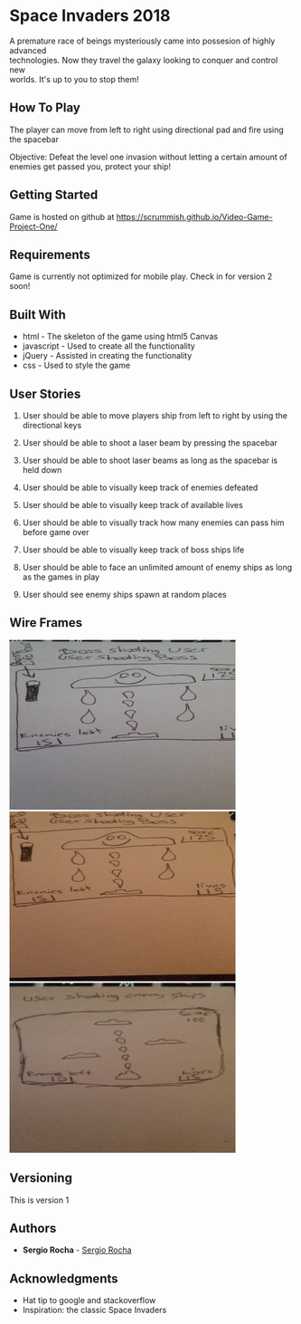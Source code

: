 # Space Invaders 2018				

A premature race of beings mysteriously came into possesion of highly advanced  
technologies. Now they travel the galaxy looking to conquer and control new 	  
worlds. It's up to you to stop them! 

## How To Play

The player can move from left to right using directional pad and fire using the spacebar

Objective: Defeat the level one invasion without letting a certain amount of enemies get passed you, protect your ship!

## Getting Started

Game is hosted on github at https://scrummish.github.io/Video-Game-Project-One/

## Requirements

Game is currently not optimized for mobile play. Check in for version 2 soon!

## Built With

* html - The skeleton of the game using html5 Canvas
* javascript - Used to create all the functionality
* jQuery - Assisted in creating the functionality
* css - Used to style the game

## User Stories

1. User should be able to move players ship from left to right by using the directional keys

2. User should be able to shoot a laser beam by pressing the spacebar

3. User should be able to shoot laser beams as long as the spacebar is held down

4. User should be able to visually keep track of enemies defeated

5. User should be able to visually keep track of available lives

6. User should be able to visually track how many enemies can pass him before game over

7. User should be able to visually keep track of boss ships life

8. User should be able to face an unlimited amount of enemy ships as long as the games in play

9. User should see enemy ships spawn at random places

## Wire Frames

<img height="300" width="400" src="imgs/1.jpg"/>
<img height="300" width="400" src="imgs/2.jpg"/>
<img height="300" width="400" src="imgs/3.jpg"/>

## Versioning

This is version 1 

## Authors

* **Sergio Rocha** - [Sergio Rocha](https://www.sergio-rocha.com)


## Acknowledgments

* Hat tip to google and stackoverflow 
* Inspiration: the classic Space Invaders
